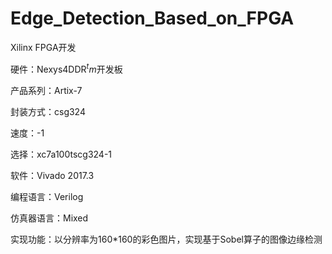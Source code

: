 # Edge_Detection_Based_on_FPGA

Xilinx FPGA开发

硬件：Nexys4DDR$^tm$开发板

产品系列：Artix-7

封装方式：csg324

速度：-1

选择：xc7a100tscg324-1

软件：Vivado 2017.3

编程语言：Verilog

仿真器语言：Mixed

实现功能：以分辨率为160*160的彩色图片，实现基于Sobel算子的图像边缘检测
